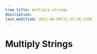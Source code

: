 ```yaml
---
tree_title: multiply-strings
description: 
last_modified: 2022-06-09T21:23:28.2328
---
```


# Multiply Strings
